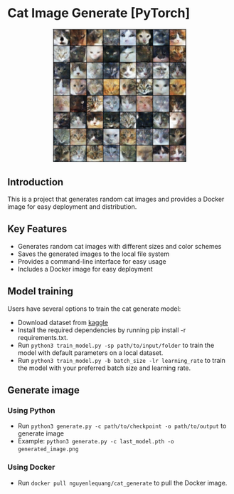 # Cat Image Generate [PyTorch]
<p align="center">
  <img src="./grid_generated_images.png" width="300">
</p>

## Introduction
This is a project that generates random cat images and provides a Docker image for easy deployment and distribution.
## Key Features
* Generates random cat images with different sizes and color schemes
* Saves the generated images to the local file system
* Provides a command-line interface for easy usage
* Includes a Docker image for easy deployment

## Model training
Users have several options to train the cat generate model:
* Download dataset from [kaggle](https://www.kaggle.com/datasets/spandan2/cats-faces-64x64-for-generative-models)
* Install the required dependencies by running pip install -r requirements.txt.
* Run `python3 train_model.py -sp path/to/input/folder` to train the model with default parameters on a local dataset.
* Run `python3 train_model.py -b batch_size -lr learning_rate` to train the model with your preferred batch size and learning rate.
  
## Generate image
### Using Python
- Run `python3 generate.py -c path/to/checkpoint -o path/to/output` to generate image
- Example: `python3 generate.py -c last_model.pth -o generated_image.png`
### Using Docker
- Run `docker pull nguyenlequang/cat_generate` to pull the Docker image.
